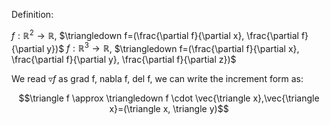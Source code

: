 
Definition: 

$f: \mathbb{R}^2\rightarrow \mathbb{R}$, $\triangledown f=(\frac{\partial f}{\partial x}, \frac{\partial f}{\partial y})$
$f: \mathbb{R}^3\rightarrow \mathbb{R}$, $\triangledown f=(\frac{\partial f}{\partial x}, \frac{\partial f}{\partial y}, \frac{\partial f}{\partial z})$

We read $\triangledown f$ as grad f, nabla f, del f, we can write the increment form as:

$$\triangle f \approx \triangledown f \cdot \vec{\triangle x},\vec{\triangle x}=(\triangle x, \triangle y)$$
